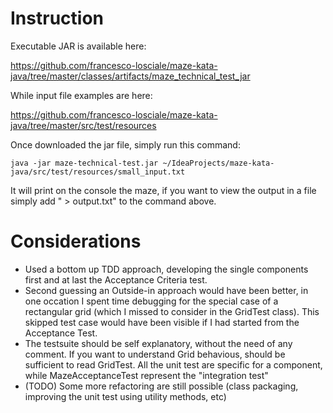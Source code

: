 # Instruction 

Executable JAR is available here: 

https://github.com/francesco-losciale/maze-kata-java/tree/master/classes/artifacts/maze_technical_test_jar

While input file examples are here:

https://github.com/francesco-losciale/maze-kata-java/tree/master/src/test/resources

Once downloaded the jar file, simply run this command: 

```
java -jar maze-technical-test.jar ~/IdeaProjects/maze-kata-java/src/test/resources/small_input.txt
```

It will print on the console the maze, if you want to view the output in a file simply add " > output.txt" to the command above.


# Considerations

- Used a bottom up TDD approach, developing the single components first and at last the Acceptance Criteria test. 
- Second guessing an Outside-in approach would have been better, in one occation I spent time debugging for the special case of a rectangular grid (which I missed to consider in the GridTest class). This skipped test case would have been visible if I had started from the Acceptance Test. 
- The testsuite should be self explanatory, without the need of any comment. If you want to understand Grid behavious, should be sufficient to read GridTest. All the unit test are specific for a component, while MazeAcceptanceTest represent the "integration test" 
- (TODO) Some more refactoring are still possible (class packaging, improving the unit test using utility methods, etc)
